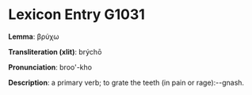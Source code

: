 # Lexicon Entry G1031

**Lemma**: βρύχω

**Transliteration (xlit)**: brýchō

**Pronunciation**: broo'-kho

**Description**:
a primary verb; to grate the teeth (in pain or rage):--gnash.
